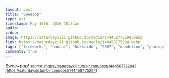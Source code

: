 ```yaml
---
layout: post
title: "Sweepop"
type: art
timestamp: May 16th, 2016 10:54am
audio: 
video: 
image: https://saturdayxiii.github.io/media/144458775294.webp
link: https://saturdayxiii.github.io/media/144458775294.webp
tags: ["fireworks", "hanabi", "hokkaido", "2007", "dandelion", "photography", "art"]
comments: true
---
```

Swee~pop!
<small>source: [https://saturdayxiii.tumblr.com/post/144458775294](https://saturdayxiii.tumblr.com/post/144458775294)</small>